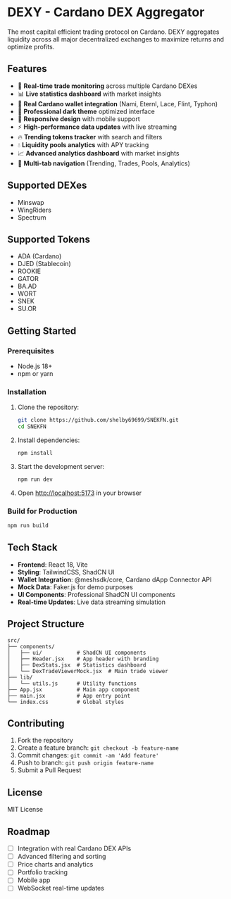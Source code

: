 # DEXY - Cardano DEX Aggregator

The most capital efficient trading protocol on Cardano. DEXY aggregates liquidity across all major decentralized exchanges to maximize returns and optimize profits.

## Features

- 🔄 **Real-time trade monitoring** across multiple Cardano DEXes
- 📊 **Live statistics dashboard** with market insights
- 🔗 **Real Cardano wallet integration** (Nami, Eternl, Lace, Flint, Typhon)
- 🎨 **Professional dark theme** optimized interface
- 📱 **Responsive design** with mobile support
- ⚡ **High-performance data updates** with live streaming
- 🔥 **Trending tokens tracker** with search and filters
- 💧 **Liquidity pools analytics** with APY tracking
- 📈 **Advanced analytics dashboard** with market insights
- 🎯 **Multi-tab navigation** (Trending, Trades, Pools, Analytics)

## Supported DEXes

- Minswap
- WingRiders  
- Spectrum

## Supported Tokens

- ADA (Cardano)
- DJED (Stablecoin)
- ROOKIE
- GATOR
- BA.AD
- WORT
- SNEK
- SU.OR

## Getting Started

### Prerequisites

- Node.js 18+ 
- npm or yarn

### Installation

1. Clone the repository:
   ```bash
   git clone https://github.com/shelby69699/SNEKFN.git
   cd SNEKFN
   ```

2. Install dependencies:
   ```bash
   npm install
   ```

3. Start the development server:
   ```bash
   npm run dev
   ```

4. Open [http://localhost:5173](http://localhost:5173) in your browser

### Build for Production

```bash
npm run build
```

## Tech Stack

- **Frontend**: React 18, Vite
- **Styling**: TailwindCSS, ShadCN UI
- **Wallet Integration**: @meshsdk/core, Cardano dApp Connector API
- **Mock Data**: Faker.js for demo purposes
- **UI Components**: Professional ShadCN UI components
- **Real-time Updates**: Live data streaming simulation

## Project Structure

```
src/
├── components/
│   ├── ui/           # ShadCN UI components
│   ├── Header.jsx    # App header with branding
│   ├── DexStats.jsx  # Statistics dashboard
│   └── DexTradeViewerMock.jsx  # Main trade viewer
├── lib/
│   └── utils.js      # Utility functions
├── App.jsx           # Main app component
├── main.jsx          # App entry point
└── index.css         # Global styles
```

## Contributing

1. Fork the repository
2. Create a feature branch: `git checkout -b feature-name`
3. Commit changes: `git commit -am 'Add feature'`
4. Push to branch: `git push origin feature-name`
5. Submit a Pull Request

## License

MIT License

## Roadmap

- [ ] Integration with real Cardano DEX APIs
- [ ] Advanced filtering and sorting
- [ ] Price charts and analytics
- [ ] Portfolio tracking
- [ ] Mobile app
- [ ] WebSocket real-time updates
